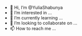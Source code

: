 - 👋 Hi, I’m @YuliaShabunya
- 👀 I’m interested in ...
- 🌱 I’m currently learning ...
- 💞️ I’m looking to collaborate on ...
- 📫 How to reach me ...

<!---
YuliaShabunya/YuliaShabunya is a ✨ special ✨ repository because its `README.md` (this file) appears on your GitHub profile.
You can click the Preview link to take a look at your changes.
--->
